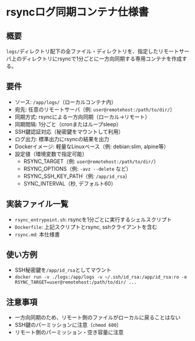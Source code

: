 # rsyncログ同期コンテナ仕様書

## 概要
`logs/`ディレクトリ配下の全ファイル・ディレクトリを、指定したリモートサーバ上のディレクトリにrsyncで1分ごとに一方向同期する専用コンテナを作成する。

## 要件
- ソース: `/app/logs/`（ローカルコンテナ内）
- 宛先: 任意のリモートサーバ（例: `user@remotehost:/path/to/dir/`）
- 同期方式: rsyncによる一方向同期（ローカル→リモート）
- 同期間隔: 1分ごと（cronまたはループsleep）
- SSH鍵認証対応（秘密鍵をマウントして利用）
- ログ出力: 標準出力にrsyncの結果を出力
- Dockerイメージ: 軽量なLinuxベース（例: debian:slim, alpine等）
- 設定値（環境変数で指定可能）
  - RSYNC_TARGET（例: `user@remotehost:/path/to/dir/`）
  - RSYNC_OPTIONS（例: `-avz --delete` など）
  - RSYNC_SSH_KEY_PATH（例: `/app/id_rsa`）
  - SYNC_INTERVAL（秒, デフォルト60）

## 実装ファイル一覧
- `rsync_entrypoint.sh`: rsyncを1分ごとに実行するシェルスクリプト
- `Dockerfile`: 上記スクリプトとrsync, sshクライアントを含む
- `rsync.md`: 本仕様書

## 使い方例
- SSH秘密鍵を`/app/id_rsa`としてマウント
- `docker run -v ./logs:/app/logs -v ~/.ssh/id_rsa:/app/id_rsa:ro -e RSYNC_TARGET=user@remotehost:/path/to/dir/ ...`

## 注意事項
- 一方向同期のため、リモート側のファイルがローカルに戻ることはない
- SSH鍵のパーミッションに注意（`chmod 600`）
- リモート側のパーミッション・空き容量に注意

